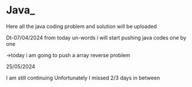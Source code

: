 # Java_
Here all the java coding problem and solution will be uploaded

Dt-07/04/2024
from today un-words i will start pushing java codes one by one 

->today i am going to push a array reverse problem 

25/05/2024


I am still continuing 
Unfortunately I missed 2/3  days in between 




